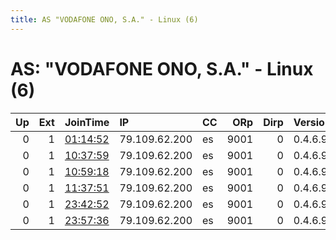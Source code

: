 ```yaml
---
title: AS "VODAFONE ONO, S.A." - Linux (6)
---
```


# AS: "VODAFONE ONO, S.A." - Linux (6)

|   Up |   Ext | JoinTime                                                                                              | IP            | CC   |   ORp |   Dirp | Version   | Contact   | Nickname   |   eFamMembers |
|-----:|------:|:------------------------------------------------------------------------------------------------------|:--------------|:-----|------:|-------:|:----------|:----------|:-----------|--------------:|
|    0 |     1 | [01:14:52](https://nusenu.github.io/OrNetStats/w/relay/FC7927C9625369035D1A802266A5C7DC56C737B5.html) | 79.109.62.200 | es   |  9001 |      0 | 0.4.6.9   | None      | jaleole    |             1 |
|    0 |     1 | [10:37:59](https://nusenu.github.io/OrNetStats/w/relay/3E0411913F2808C3786A85317906081C789767BE.html) | 79.109.62.200 | es   |  9001 |      0 | 0.4.6.9   | None      | jaleole    |             1 |
|    0 |     1 | [10:59:18](https://nusenu.github.io/OrNetStats/w/relay/FC982896DE5B1226A341BA5ED9D388EF14B4EA68.html) | 79.109.62.200 | es   |  9001 |      0 | 0.4.6.9   | None      | jaleole    |             1 |
|    0 |     1 | [11:37:51](https://nusenu.github.io/OrNetStats/w/relay/E339A69EF6273B65DCC2602F3529EAC382FE07B0.html) | 79.109.62.200 | es   |  9001 |      0 | 0.4.6.9   | None      | jaleole    |             1 |
|    0 |     1 | [23:42:52](https://nusenu.github.io/OrNetStats/w/relay/A04EF59E70D608ED610A74B4763F00236BCF8376.html) | 79.109.62.200 | es   |  9001 |      0 | 0.4.6.9   | None      | jaleole    |             1 |
|    0 |     1 | [23:57:36](https://nusenu.github.io/OrNetStats/w/relay/A4419D5C2FC570ABD4B433CAA28618054C1F8279.html) | 79.109.62.200 | es   |  9001 |      0 | 0.4.6.9   | None      | jaleole    |             1 |
